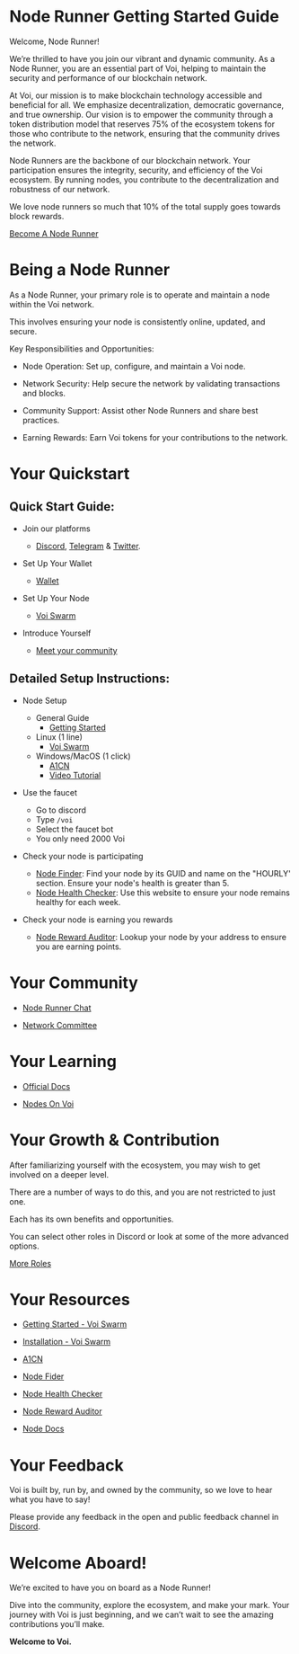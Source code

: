 # Node Runner Getting Started Guide

Welcome, Node Runner! 

We’re thrilled to have you join our vibrant and dynamic community. As a Node Runner, you are an essential part of Voi, helping to maintain the security and performance of our blockchain network.

At Voi, our mission is to make blockchain technology accessible and beneficial for all. We emphasize decentralization, democratic governance, and true ownership. Our vision is to empower the community through a token distribution model that reserves 75% of the ecosystem tokens for those who contribute to the network, ensuring that the community drives the network.

Node Runners are the backbone of our blockchain network. Your participation ensures the integrity, security, and efficiency of the Voi ecosystem. By running nodes, you contribute to the decentralization and robustness of our network.

We love node runners so much that 10% of the total supply goes towards block rewards.

[Become A Node Runner](https://discord.com/channels/1055863853633785857/1157678590196973728/1257675380454723604)

# Being a Node Runner

As a Node Runner, your primary role is to operate and maintain a node within the Voi network. 

This involves ensuring your node is consistently online, updated, and secure.

Key Responsibilities and Opportunities:

- Node Operation: Set up, configure, and maintain a Voi node.

- Network Security: Help secure the network by validating transactions and blocks.

- Community Support: Assist other Node Runners and share best practices.

- Earning Rewards: Earn Voi tokens for your contributions to the network.


# Your Quickstart

## Quick Start Guide:

- Join our platforms 
    - [Discord](https://discord.gg/vnFbrJrHeW), [Telegram](https://t.me/VoiOfficial) & [Twitter](https://x.com/Voi_Net).

- Set Up Your Wallet
    - [Wallet](https://kibis.is/)

- Set Up Your Node
    - [Voi Swarm](https://voinetwork.github.io/voi-swarm/getting-started/introduction/)

-  Introduce Yourself
    - [Meet your community](https://discord.com/channels/1055863853633785857/1128672413048115250)

## Detailed Setup Instructions:

- Node Setup
    - General Guide
        - [Getting Started](https://voinetwork.github.io/voi-swarm/getting-started/introduction/)
    - Linux (1 line)
        - [Voi Swarm](https://voinetwork.github.io/voi-swarm/installation/installation/) 
    - Windows/MacOS (1 click)
        - [A1CN](https://github.com/AustP/austs-one-click-node) 
        - [Video Tutorial](https://www.youtube.com/watch?v=c3MBjUoUvrE) 

- Use the faucet
    - Go to discord
    - Type `/voi`
    - Select the faucet bot
    - You only need 2000 Voi

- Check your node is participating
    - [Node Finder](https://cswenor.github.io/voi-proposer-data/health.html): Find your node by its GUID and name on the "HOURLY' section. Ensure your node's health is greater than 5.
    - [Node Health Checker](https://voi-nodes.dev/): Use this website to ensure your node remains healthy for each week.

- Check your node is earning you rewards
    - [Node Reward Auditor](https://voirewards.com/): Lookup your node by your address to ensure you are earning points.


# Your Community

- [Node Runner Chat](https://discord.com/channels/1055863853633785857/1128672413048115250) 

- [Network Committee](../governance/committees/network.md)

# Your Learning

- [Official Docs](https://docs.voi.network/)

- [Nodes On Voi](../node-runners/overview.md)

# Your Growth & Contribution

After familiarizing yourself with the ecosystem, you may wish to get involved on a deeper level. 

There are a number of ways to do this, and you are not restricted to just one. 

Each has its own benefits and opportunities. 

You can select other roles in Discord or look at some of the more advanced options.

[More Roles](become-a-rebel.md)

# Your Resources

- [Getting Started - Voi Swarm](https://voinetwork.github.io/voi-swarm/getting-started/introduction/) 

- [Installation - Voi Swarm](https://voinetwork.github.io/voi-swarm/installation/installation/) 

- [A1CN](https://github.com/AustP/austs-one-click-node) 

- [Node Fider](https://cswenor.github.io/voi-proposer-data/health.html) 

- [Node Health Checker](https://voi-nodes.dev/) 

- [Node Reward Auditor](https://voirewards.com/) 

- [Node Docs](../node-runners/overview.md)

# Your Feedback

Voi is built by, run by, and owned by the community, so we love to hear what you have to say! 

Please provide any feedback in the open and public feedback channel in [Discord](https://discord.com/channels/1055863853633785857/1201927574289403974).


# Welcome Aboard!

We’re excited to have you on board as a Node Runner! 

Dive into the community, explore the ecosystem, and make your mark. Your journey with Voi is just beginning, and we can’t wait to see the amazing contributions you’ll make.

**Welcome to Voi.**
